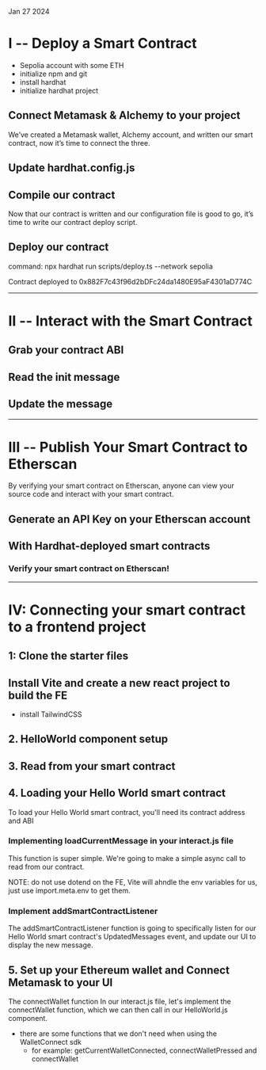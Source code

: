 Jan 27 2024

# I -- Deploy a Smart Contract

- Sepolia account with some ETH
- initialize npm and git
- install hardhat
- initialize hardhat project



## Connect Metamask & Alchemy to your project

We’ve created a Metamask wallet, Alchemy account, and written our smart contract, now it’s time to connect the three.

## Update hardhat.config.js

## Compile our contract

Now that our contract is written and our configuration file is good to go, it’s time to write our contract deploy script.

## Deploy our contract

command: npx hardhat run scripts/deploy.ts --network sepolia

Contract deployed to 0x882F7c43f96d2bDFc24da1480E95aF4301aD774C

------------------------------------------------------------------------------------------------------------------------

# II -- Interact with the Smart Contract

## Grab your contract ABI

## Read the init message

## Update the message

---------------------------------------------------------------------------------------------------------------------------

# III -- Publish  Your Smart Contract to Etherscan

By verifying your smart contract on Etherscan, anyone can view your source code and interact with your smart contract.

## Generate an API Key on your Etherscan account

## With Hardhat-deployed smart contracts

### Verify your smart contract on Etherscan!

----------------------------------------------------------------------------------------------------------------------------

# IV: Connecting your smart contract to a frontend project

## 1: Clone the starter files

## Install Vite and create a new react project to build the FE

- install TailwindCSS

## 2. HelloWorld component setup

## 3. Read from your smart contract

## 4. Loading your Hello World smart contract

To load your Hello World smart contract, you'll need its contract address and ABI

### Implementing loadCurrentMessage in your interact.js file

This function is super simple. We're going to make a simple async call to read from our contract. 

NOTE: do not use dotend on the FE, Vite will ahndle the env variables for us, just use import.meta.env to get them.

### Implement addSmartContractListener

The addSmartContractListener function is going to specifically listen for our Hello World smart contract's UpdatedMessages event, and update our UI to display the new message.

## 5. Set up your Ethereum wallet and Connect Metamask to your UI

The connectWallet function
In our interact.js file, let's implement the connectWallet function, which we can then call in our HelloWorld.js component.

- there are some functions that we don't need when using the WalletConnect sdk
  - for example: getCurrentWalletConnected, connectWalletPressed and connectWallet
